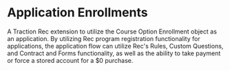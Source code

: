 # Application Enrollments

A Traction Rec extension to utilize the Course Option Enrollment object as an application. By utilizing Rec program registration functionality for applications, the application flow can utilize Rec's Rules, Custom Questions, and Contract and Forms functionality, as well as the ability to take payment or force a stored account for a $0 purchase. 
